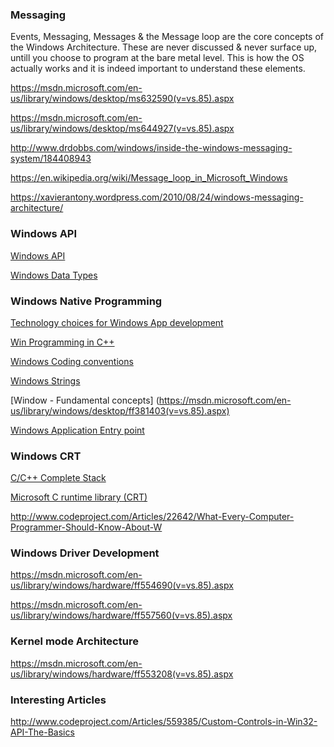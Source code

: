 ### Messaging

Events, Messaging, Messages & the Message loop are the core concepts of the Windows Architecture. These are never discussed & never surface up, untill you choose to program at the bare metal level. This is how the OS actually works and it is indeed important to understand these elements.

https://msdn.microsoft.com/en-us/library/windows/desktop/ms632590(v=vs.85).aspx

https://msdn.microsoft.com/en-us/library/windows/desktop/ms644927(v=vs.85).aspx

http://www.drdobbs.com/windows/inside-the-windows-messaging-system/184408943

https://en.wikipedia.org/wiki/Message_loop_in_Microsoft_Windows

https://xavierantony.wordpress.com/2010/08/24/windows-messaging-architecture/


### Windows API

[Windows API](https://msdn.microsoft.com/en-us/library/windows/desktop/hh920508(v=vs.85).aspx)

[Windows Data Types](https://msdn.microsoft.com/en-us/library/windows/desktop/aa383751(v=vs.85).aspx)


### Windows Native Programming

[Technology choices for Windows App development](https://msdn.microsoft.com/en-us/library/windows/desktop/ee663266.aspx)

[Win Programming in C++](https://msdn.microsoft.com/en-us/library/windows/desktop/ff381399(v=vs.85).aspx)

[Windows Coding conventions](https://msdn.microsoft.com/en-us/library/windows/desktop/ff381404(v=vs.85).aspx)

[Windows Strings](https://msdn.microsoft.com/en-us/library/windows/desktop/ff381407(v=vs.85).aspx)

[Window - Fundamental concepts] (https://msdn.microsoft.com/en-us/library/windows/desktop/ff381403(v=vs.85).aspx)

[Windows Application Entry point](https://msdn.microsoft.com/en-us/library/windows/desktop/ff381406(v=vs.85).aspx)


### Windows CRT

[C/C++ Complete Stack](https://msdn.microsoft.com/en-us/library/hh875057.aspx)

[Microsoft C runtime library (CRT)](https://msdn.microsoft.com/en-us/library/59ey50w6.aspx)

http://www.codeproject.com/Articles/22642/What-Every-Computer-Programmer-Should-Know-About-W


### Windows Driver Development

https://msdn.microsoft.com/en-us/library/windows/hardware/ff554690(v=vs.85).aspx

https://msdn.microsoft.com/en-us/library/windows/hardware/ff557560(v=vs.85).aspx

### Kernel mode Architecture

https://msdn.microsoft.com/en-us/library/windows/hardware/ff553208(v=vs.85).aspx

### Interesting Articles

http://www.codeproject.com/Articles/559385/Custom-Controls-in-Win32-API-The-Basics
